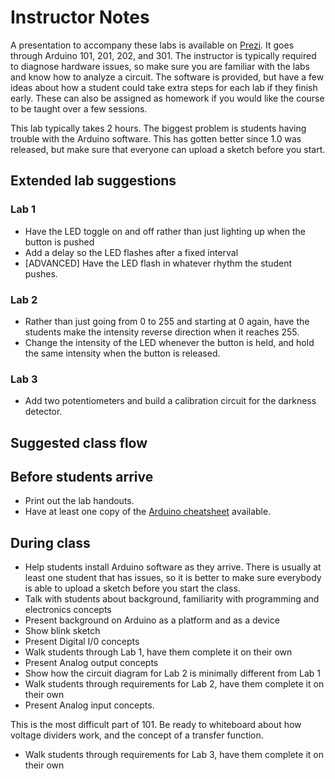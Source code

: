 # Instructor Notes

A presentation to accompany these labs is available on [Prezi](http://prezi.com/bonzhtuceyc4/intro-to-arduino/?kw=view-bonzhtuceyc4&rc=ref-29668303).  It goes through Arduino 101, 201, 202, and 301.  The instructor is typically required to diagnose hardware issues, so make sure you are familiar with the labs and know how to analyze a circuit.  The software is provided, but have a few ideas about how a student could take extra steps for each lab if they finish early.  These can also be assigned as homework if you would like the course to be taught over a few sessions.

This lab typically takes 2 hours.  The biggest problem is students having trouble with the Arduino software.  This has gotten better since 1.0 was released, but make sure that everyone can upload a sketch before you start.

## Extended lab suggestions

### Lab 1

* Have the LED toggle on and off rather than just lighting up when the button is pushed
* Add a delay so the LED flashes after a fixed interval
* [ADVANCED] Have the LED flash in whatever rhythm the student pushes.

### Lab 2

* Rather than just going from 0 to 255 and starting at 0 again, have the students make the intensity reverse direction when it reaches 255.
* Change the intensity of the LED whenever the button is held, and hold the same intensity when the button is released.

### Lab 3

* Add two potentiometers and build a calibration circuit for the darkness detector.

## Suggested class flow

## Before students arrive

* Print out the lab handouts.
* Have at least one copy of the [Arduino cheatsheet](https://github.com/MakerspaceModules/arduino/blob/master/101%20-%20Introduction%20to%20Arduino/Documentation/Arduino_Cheat_Sheet.pdf) available.

## During class
* Help students install Arduino software as they arrive.  There is usually at least one student that has issues, so it is better to make sure everybody is able to upload a sketch before you start the class.
* Talk with students about background, familiarity with programming and electronics concepts
* Present background on Arduino as a platform and as a device
* Show blink sketch
* Present Digital I/0 concepts
* Walk students through Lab 1, have them complete it on their own
* Present Analog output concepts 
* Show how the circuit diagram for Lab 2 is minimally different from Lab 1
* Walk students through requirements for Lab 2, have them complete it on their own
* Present Analog input concepts.  

This is the most difficult part of 101.  Be ready to whiteboard about how voltage dividers work, and the concept of a transfer function.

* Walk students through requirements for Lab 3, have them complete it on their own

